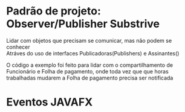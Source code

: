 # Padrão de projeto: Observer/Publisher Substrive

Lidar com objetos que precisam se comunicar, mas não podem se conhecer <br>
Atráves do uso de interfaces Publicadoras(Publishers) e Assinantes()

O código a exemplo foi feito para lidar com o compartilhamento de Funcionário e Folha de pagamento, onde toda vez que que horas trabalhadas mudarem a Folha de pagamento precisa ser notificada

# Eventos JAVAFX
